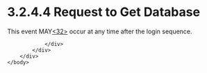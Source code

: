 <html dir="LTR" xmlns:mshelp="http://msdn.microsoft.com/mshelp" xmlns:ddue="http://ddue.schemas.microsoft.com/authoring/2003/5" xmlns:xlink="http://www.w3.org/1999/xlink" xmlns:tool="http://www.microsoft.com/tooltip">
    <head>
        <meta http-equiv="Content-Type" content="text/html; CHARSET=utf-8"></meta>
        <meta name="save" content="history"></meta>
        <title>3.2.4.4 Request to Get Database</title>
        <xml>
            <mshelp:toctitle title="3.2.4.4 Request to Get Database"></mshelp:toctitle>
            <mshelp:rltitle title="[MS-SSAS8]: Request to Get Database"></mshelp:rltitle>
            <mshelp:keyword index="A" term="79a5f076-b722-4a61-aa97-2fd965917101"></mshelp:keyword>
            <mshelp:attr name="DCSext.ContentType" value="open specification"></mshelp:attr>
            <mshelp:attr name="AssetID" value="79a5f076-b722-4a61-aa97-2fd965917101"></mshelp:attr>
            <mshelp:attr name="TopicType" value="kbRef"></mshelp:attr>
            <mshelp:attr name="DCSext.Title" value="[MS-SSAS8]: Request to Get Database" />
        </xml>
    </head>
    <body>
        <div id="header">
            <h1 class="heading">3.2.4.4 Request to Get Database</h1>
        </div>
        <div id="mainSection">
            <div id="mainBody">
                <div id="allHistory" class="saveHistory"></div>
                <div id="sectionSection0" class="section" name="collapseableSection">
                    

<p>This event MAY<a id="Appendix_A_Target_32"></a><a href="05c9e5c4-4566-418c-a56e-69fca8d73f4b.html#Appendix_A_32" aria-label="Product behavior note 32">&lt;32&gt;</a> occur at
any time after the login sequence. </p>


                </div>
            </div>
        </div>
    </body>
</html>